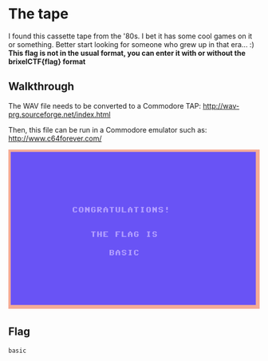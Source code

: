 # The tape

I found this cassette tape from the '80s. I bet it has some cool games on it or something. Better start looking for someone who grew up in that era... :) **This flag is not in the usual format, you can enter it with or without the brixelCTF{flag} format**

## Walkthrough

The WAV file needs to be converted to a Commodore TAP: http://wav-prg.sourceforge.net/index.html

Then, this file can be run in a Commodore emulator such as: http://www.c64forever.com/

![flag](./flag.png)

## Flag

```
basic
```

